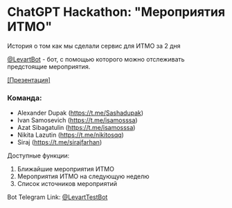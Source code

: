 # ChatGPT Hackathon: "Мероприятия ИТМО"

История о том как мы сделали сервис для ИТМО за 2 дня

[@LevartBot](https://t.me/LevartTestBot) - бот, с помощью которого можно отслеживать предстоящие мероприятия.

[[Презентация]](https://docs.google.com/presentation/d/1qGi-cuh1QZmW6kYfOj5x6v7Lkl0-PF3a/edit#slide=id.p3)

### Команда:

- Alexander Dupak (https://t.me/Sashadupak)
- Ivan Samosevich (https://t.me/isamosssa)
- Azat Sibagatulin (https://t.me/isamosssa)
- Nikita Lazutin (https://t.me/nikitosqq)
- Siraj (https://t.me/sirajfarhan)


Доступные функции:
1. Ближайшие мероприятия ИТМО
2. Мероприятия ИТМО на следующую неделю
3. Список источников мероприятий


Bot Telegram Link: [@LevartTestBot](https://t.me/LevartTestBot)
